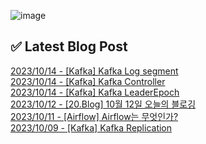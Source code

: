 ![image](https://user-images.githubusercontent.com/76645095/162124599-f9d701d6-e523-49c4-a6ce-193dc38f1026.png)

## ✅ Latest Blog Post

[2023/10/14 - [Kafka] Kafka Log segment](http://blog.naver.com/ds4ouj/223236831799) <br/>
[2023/10/14 - [Kafka] Kafka Controller](http://blog.naver.com/ds4ouj/223236733455) <br/>
[2023/10/14 - [Kafka] Kafka LeaderEpoch](http://blog.naver.com/ds4ouj/223236687004) <br/>
[2023/10/12 - [20.Blog] 10월 12일 오늘의 블로깅](http://blog.naver.com/ds4ouj/223235136717) <br/>
[2023/10/11 - [Airflow] Airflow는 무엇인가?](http://blog.naver.com/ds4ouj/223234023458) <br/>
[2023/10/09 - [Kafka] Kafka Replication](http://blog.naver.com/ds4ouj/223232204646) <br/>
